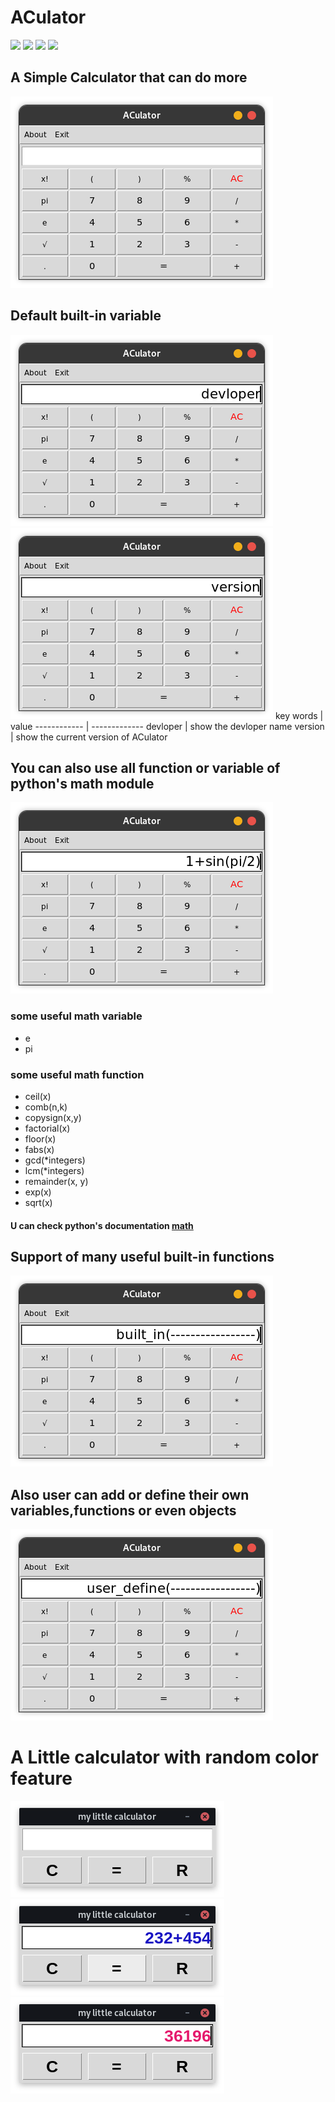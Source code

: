 # ACulator
![](https://img.shields.io/badge/Programming_Language-Python-blue.svg)
![](https://img.shields.io/badge/Tool_Used-Tkinter-orange.svg)
![](https://img.shields.io/badge/Python_Version-3.9.5-blue.svg)
![](https://img.shields.io/badge/Status-Complete-green.svg)

## A Simple Calculator that can do more
![ACulator pic 1](img/1.png)
## Default built-in variable
![ACulator pic 1](img/2.png)
![ACulator pic 1](img/3.png)
key words | value
------------ | -------------
devloper | show the devloper name
version | show the current version of ACulator
## You can also use all function or variable of python's math module
![ACulator pic 1](img/4.png)
### some useful math variable
* e
* pi
### some useful math function
* ceil(x)
* comb(n,k)
* copysign(x,y)
* factorial(x)
* floor(x)
* fabs(x)
* gcd(*integers)
* lcm(*integers)
* remainder(x, y)
* exp(x)
* sqrt(x)

#### U can check python's documentation [math](https://docs.python.org/3/library/math.html)
## Support of many useful built-in functions
![ACulator pic 1](img/5.png)
## Also user can add or define their own variables,functions or even objects
![ACulator pic 1](img/6.png)

# A Little calculator with random color feature<br>
![little pic 1](img/l1.png)
![little pic 2](img/l2.png)
![little pic 3](img/l3.png)

